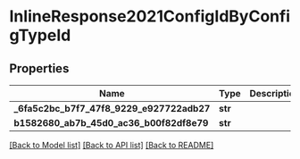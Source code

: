 # InlineResponse2021ConfigIdByConfigTypeId

## Properties
Name | Type | Description | Notes
------------ | ------------- | ------------- | -------------
**_6fa5c2bc_b7f7_47f8_9229_e927722adb27** | **str** |  | [optional] 
**b1582680_ab7b_45d0_ac36_b00f82df8e79** | **str** |  | [optional] 

[[Back to Model list]](../README.md#documentation-for-models) [[Back to API list]](../README.md#documentation-for-api-endpoints) [[Back to README]](../README.md)


